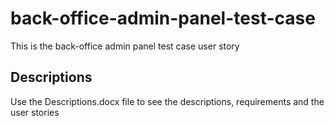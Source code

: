 # back-office-admin-panel-test-case
This is the back-office admin panel test case user story

<h2>Descriptions</h2>
<p>
Use the Descriptions.docx file to see the descriptions, requirements and the user stories
</p>